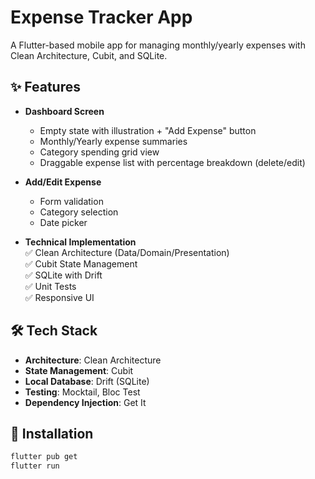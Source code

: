 # Expense Tracker App

A Flutter-based mobile app for managing monthly/yearly expenses with Clean Architecture, Cubit, and SQLite.

## ✨ Features
- **Dashboard Screen**  
  - Empty state with illustration + "Add Expense" button  
  - Monthly/Yearly expense summaries  
  - Category spending grid view  
  - Draggable expense list with percentage breakdown (delete/edit)

- **Add/Edit Expense**  
  - Form validation  
  - Category selection  
  - Date picker

- **Technical Implementation**  
  ✅ Clean Architecture (Data/Domain/Presentation)  
  ✅ Cubit State Management  
  ✅ SQLite with Drift  
  ✅ Unit Tests  
  ✅ Responsive UI  

## 🛠 Tech Stack
- **Architecture**: Clean Architecture
- **State Management**: Cubit
- **Local Database**: Drift (SQLite)
- **Testing**: Mocktail, Bloc Test
- **Dependency Injection**: Get It


## 🚀 Installation
```bash
flutter pub get
flutter run
